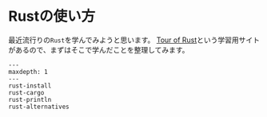 # Rustの使い方

最近流行りの``Rust``を学んでみようと思います。
[Tour of Rust](https://tourofrust.com/)という学習用サイトがあるので、まずはそこで学んだことを整理してみます。

```{toctree}
---
maxdepth: 1
---
rust-install
rust-cargo
rust-println
rust-alternatives
```
